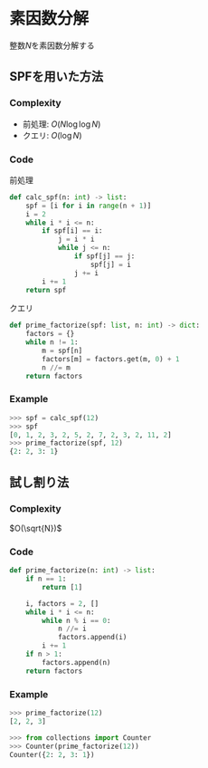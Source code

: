 # 素因数分解

整数$N$を素因数分解する

## SPFを用いた方法

### Complexity

- 前処理: $O(N\log{\log{N}})$
- クエリ: $O(\log{N})$

### Code

前処理

```py
def calc_spf(n: int) -> list:
    spf = [i for i in range(n + 1)]
    i = 2
    while i * i <= n:
        if spf[i] == i:
            j = i * i
            while j <= n:
                if spf[j] == j:
                    spf[j] = i
                j += i
        i += 1
    return spf
```

クエリ

```py
def prime_factorize(spf: list, n: int) -> dict:
    factors = {}
    while n != 1:
        m = spf[n]
        factors[m] = factors.get(m, 0) + 1
        n //= m
    return factors
```

### Example

```py
>>> spf = calc_spf(12)
>>> spf
[0, 1, 2, 3, 2, 5, 2, 7, 2, 3, 2, 11, 2]
>>> prime_factorize(spf, 12)
{2: 2, 3: 1}
```

## 試し割り法

### Complexity

$O(\sqrt{N})$

### Code

```py
def prime_factorize(n: int) -> list:
    if n == 1:
        return [1]

    i, factors = 2, []
    while i * i <= n:
        while n % i == 0:
            n //= i
            factors.append(i)
        i += 1
    if n > 1:
        factors.append(n)
    return factors
```

### Example

```py
>>> prime_factorize(12)
[2, 2, 3]
```

```py
>>> from collections import Counter
>>> Counter(prime_factorize(12))
Counter({2: 2, 3: 1})
```
